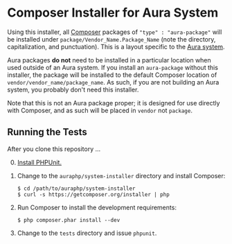 Composer Installer for Aura System
==================================

Using this installer, all [Composer][] packages of `"type" : "aura-package"`
will be installed under `package/Vendor_Name.Package_Name` (note the
directory, capitalization, and punctuation). This is a layout specific to the
[Aura system][].

Aura packages **do not** need to be installed in a particular location when
used outside of an Aura system. If you install an `aura-package` without this
installer, the package will be installed to the default Composer location of
`vendor/vendor_name/package_name`. As such, if you are not building an Aura
system, you probably don't need this installer.

Note that this is not an Aura package proper; it is designed for use directly
with Composer, and as such will be placed in `vendor` not `package`.

[Composer]: http://getcomposer.org/
[Aura system]: https://github.com/auraphp/system

Running the Tests
-----------------

After you clone this repository ...

0.  [Install PHPUnit.](http://www.phpunit.de/manual/current/en/installation.html)

1.  Change to the `auraphp/system-installer` directory and install Composer:

        $ cd /path/to/auraphp/system-installer
        $ curl -s https://getcomposer.org/installer | php

2.  Run Composer to install the development requirements:

        $ php composer.phar install --dev
        
3.  Change to the `tests` directory and issue `phpunit`.

